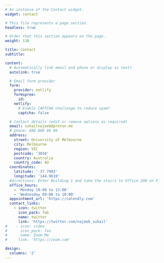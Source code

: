 ```yaml
---
# An instance of the Contact widget.
widget: contact

# This file represents a page section.
headless: true

# Order that this section appears on the page.
weight: 130

title: Contact
subtitle:

content:
  # Automatically link email and phone or display as text?
  autolink: true

  # Email form provider
  form:
    provider: netlify
    formspree:
      id:
    netlify:
      # Enable CAPTCHA challenge to reduce spam?
      captcha: false

  # Contact details (edit or remove options as required)
  email: suhailnajeeb@proton.me
  # phone: 888 888 88 88
  address:
    street: University of Melbourne
    city: Melbourne
    region: VIC
    postcode: '3010'
    country: Australia
    country_code: AU
  coordinates:
    latitude: '-37.7983'
    longitude: '144.9610'
  #directions: Enter Building 1 and take the stairs to Office 200 on Floor 2
  office_hours:
    - 'Monday 10:00 to 13:00'
    - 'Wednesday 09:00 to 10:00'
  appointment_url: 'https://calendly.com'
  contact_links:
    - icon: twitter
      icon_pack: fab
      name: twitter
      link: 'https://twitter.com/najeeb_suhail'
#    - icon: video
#      icon_pack: fas
#      name: Zoom Me
#     link: 'https://zoom.com'

design:
  columns: '2'
---
```

